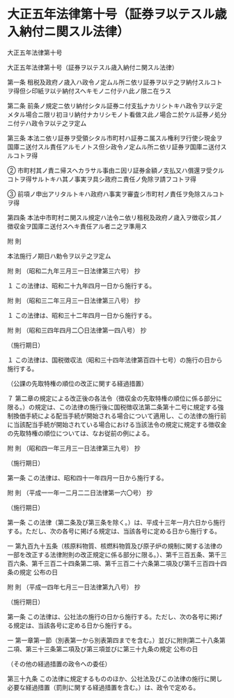 # 大正五年法律第十号（証券ヲ以テスル歳入納付ニ関スル法律）

大正五年法律第十号

大正五年法律第十号（証券ヲ以テスル歳入納付ニ関スル法律）

第一条 租税及政府ノ歳入ハ政令ノ定ムル所ニ依リ証券ヲ以テ之ヲ納付スルコトヲ得但シ印紙ヲ以テ納付スヘキモノニ付テハ此ノ限ニ在ラス

第二条 前条ノ規定ニ依リ納付シタル証券ニ付支払ナカリシトキハ政令ヲ以テ定メタル場合ニ限リ初ヨリ納付ナカリシモノト看做ス此ノ場合ニ於ケル証券ノ処分ニ付テハ政令ヲ以テ之ヲ定ム

第三条 本法ニ依リ証券ヲ受領シタル市町村ハ証券ニ属スル権利ヲ行使シ現金ヲ国庫ニ送付スル責任アルモノトス但シ政令ノ定ムル所ニ依リ証券ヲ国庫ニ送付スルコトヲ得

② 市町村其ノ責ニ帰スヘカラサル事由ニ因リ証券金額ノ支払又ハ償還ヲ受クルコトヲ得サルトキハ其ノ事実ヲ具シ政府ニ責任ノ免除ヲ請フコトヲ得

③ 前項ノ申出アリタルトキハ政府ハ事実ヲ審査シ市町村ノ責任ヲ免除スルコトヲ得

第四条 本法中市町村ニ関スル規定ハ法令ニ依リ租税及政府ノ歳入ヲ徴収シ其ノ徴収金ヲ国庫ニ送付スヘキ責任アル者ニ之ヲ準用ス

附 則

本法施行ノ期日ハ勅令ヲ以テ之ヲ定ム

附 則 （昭和二九年三月三一日法律第三六号） 抄

１ この法律は、昭和二十九年四月一日から施行する。

附 則 （昭和三二年三月三一日法律第三八号） 抄

１ この法律は、昭和三十二年四月一日から施行する。

附 則 （昭和三四年四月二〇日法律第一四八号） 抄

（施行期日）

１ この法律は、国税徴収法（昭和三十四年法律第百四十七号）の施行の日から施行する。

（公課の先取特権の順位の改正に関する経過措置）

７ 第二章の規定による改正後の各法令（徴収金の先取特権の順位に係る部分に限る。）の規定は、この法律の施行後に国税徴収法第二条第十二号に規定する強制換価手続による配当手続が開始される場合について適用し、この法律の施行前に当該配当手続が開始されている場合における当該法令の規定に規定する徴収金の先取特権の順位については、なお従前の例による。

附 則 （昭和四一年三月三一日法律第三九号） 抄

（施行期日）

第一条 この法律は、昭和四十一年四月一日から施行する。

附 則 （平成一一年一二月二二日法律第一六〇号） 抄

（施行期日）

第一条 この法律（第二条及び第三条を除く。）は、平成十三年一月六日から施行する。ただし、次の各号に掲げる規定は、当該各号に定める日から施行する。

一 第九百九十五条（核原料物質、核燃料物質及び原子炉の規制に関する法律の一部を改正する法律附則の改正規定に係る部分に限る。）、第千三百五条、第千三百六条、第千三百二十四条第二項、第千三百二十六条第二項及び第千三百四十四条の規定 公布の日

附 則 （平成一四年七月三一日法律第九八号） 抄

（施行期日）

第一条 この法律は、公社法の施行の日から施行する。ただし、次の各号に掲げる規定は、当該各号に定める日から施行する。

一 第一章第一節（別表第一から別表第四までを含む。）並びに附則第二十八条第二項、第三十三条第二項及び第三項並びに第三十九条の規定 公布の日

（その他の経過措置の政令への委任）

第三十九条 この法律に規定するもののほか、公社法及びこの法律の施行に関し必要な経過措置（罰則に関する経過措置を含む。）は、政令で定める。
